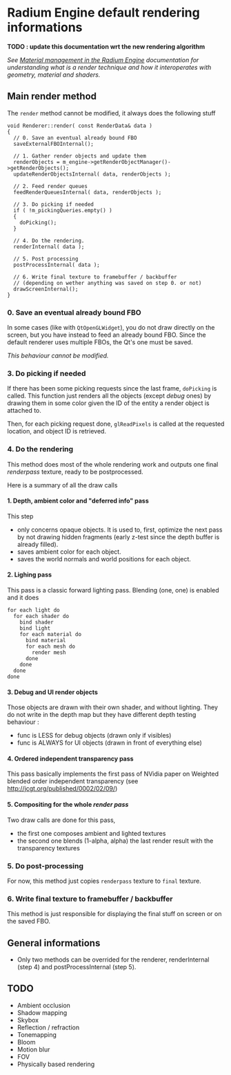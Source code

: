 # Radium Engine default rendering informations
**TODO : update this documentation wrt the new rendering algorithm**

_See [Material management in the Radium Engine](./material.md) documentation for understanding what is a render technique 
and how it interoperates with geometry, material and shaders._

## Main render method

The `render` method cannot be modified, it always does the following stuff 

```
void Renderer::render( const RenderData& data )
{
  // 0. Save an eventual already bound FBO
  saveExternalFBOInternal();

  // 1. Gather render objects and update them
  renderObjects = m_engine->getRenderObjectManager()->getRenderObjects();
  updateRenderObjectsInternal( data, renderObjects );

  // 2. Feed render queues
  feedRenderQueuesInternal( data, renderObjects );

  // 3. Do picking if needed
  if ( !m_pickingQueries.empty() )
  {
    doPicking();
  }

  // 4. Do the rendering.
  renderInternal( data );

  // 5. Post processing
  postProcessInternal( data );

  // 6. Write final texture to framebuffer / backbuffer
  // (depending on wether anything was saved on step 0. or not)
  drawScreenInternal();
}
```

### 0. Save an eventual already bound FBO
In some cases (like with `QtOpenGLWidget`), you do not draw directly on the screen, but you have instead
to feed an already bound FBO. Since the default renderer uses multiple FBOs, the Qt's one must be saved. 

*This behaviour cannot be modified.*

### 3. Do picking if needed
If there has been some picking requests since the last frame, `doPicking` is called.
This function just renders all the objects (except *debug* ones) by drawing them in some color given the ID 
of the entity a render object is attached to.

Then, for each picking request done, `glReadPixels` is called at the requested location, and object ID is retrieved.

### 4. Do the rendering
This method does most of the whole rendering work 
and outputs one final *renderpass* texture, ready to be postprocessed.

Here is a summary of all the draw calls
#### 1. Depth, ambient color and "deferred info" pass
This step 
  * only concerns opaque objects. It is used to, first, optimize the next pass by not drawing hidden fragments 
(early z-test since the depth buffer is already filled).
  * saves ambient color for each object.
  * saves the world normals and world positions for each object.
  
#### 2. Lighing pass
This pass is a classic forward lighting pass. Blending (one, one) is enabled and it does 
```
for each light do
  for each shader do
    bind shader
    bind light
    for each material do
      bind material
      for each mesh do
        render mesh
      done
    done
  done
done
```

#### 3. Debug and UI render objects
Those objects are drawn with their own shader, and without lighting.
They do not write in the depth map but they have different depth testing behaviour :
  * func is LESS for debug objects (drawn only if visibles)
  * func is ALWAYS for UI objects (drawn in front of everything else)

#### 4. Ordered independent transparency pass
This pass basically implements the first pass of NVidia paper on Weighted blended order independent transparency
(see http://jcgt.org/published/0002/02/09/)

#### 5. Compositing for the whole *render pass*
Two draw calls are done for this pass, 
  * the first one composes ambient and lighted textures
  * the second one blends (1-alpha, alpha) the last render result with the transparency textures

### 5. Do post-processing
For now, this method just copies `renderpass` texture to `final` texture.

### 6. Write final texture to framebuffer / backbuffer
This method is just responsible for displaying the final stuff on screen or on the saved FBO.

## General informations
  * Only two methods can be overrided for the renderer, renderInternal (step 4) and postProcessInternal (step 5).
  
## TODO
  * Ambient occlusion
  * Shadow mapping
  * Skybox 
  * Reflection / refraction
  * Tonemapping
  * Bloom
  * Motion blur
  * FOV
  * Physically based rendering
